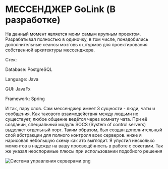 # МЕССЕНДЖЕР GoLink (В разработке)
На данный момент является моим самым крупным проектом. Разрабатывал полностью в одиночку, в том числе, понадобились дополнительные сеансы мозговых штурмов для проектирования собственной архитектуры мессенджера.

Стек:

Database: PostgreSQL

Language: Java

GUI: JavaFx

Framework: Spring

И так, пару слов. Сам мессенджер имеет 3 сущности - люди, чаты и сообщения. Как такового взаимодействия между людьми не существует, любое общение ведётся через комнату чата. При её создании, специальный модуль SOCS (System of control servers) выделяет отдельный порт. Таким образом, был создан дополнительный слой абстракции для полного контроля всех серверов. ниже я нарисовал небольшую схему как это выглядит. Я упустил несколько моментов в надежде на вашу просвещённость в работе с сокетами. Так же указал неоспоримые плюсы при использовании подобного решения

![Система управления серверами.png](src%2Fmain%2Fresources%2Fimgs%2F%D1%E8%F1%F2%E5%EC%E0%20%F3%EF%F0%E0%E2%EB%E5%ED%E8%FF%20%F1%E5%F0%E2%E5%F0%E0%EC%E8.png)